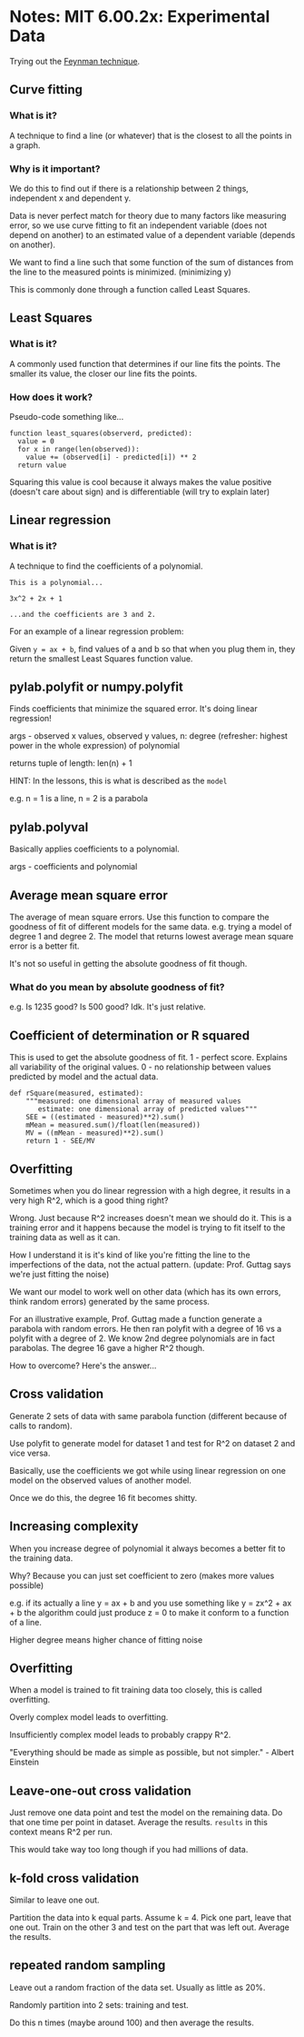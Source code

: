 # Notes: MIT 6.00.2x: Experimental Data


Trying out the [Feynman technique](https://mattyford.com/blog/2014/1/23/the-feynman-technique-model).


## Curve fitting

### What is it?

A technique to find a line (or whatever) that is the closest to all the points in a graph.

### Why is it important?

We do this to find out if there is a relationship between 2 things, independent x and dependent y.


Data is never perfect match for theory due to many factors like measuring error, so we use curve fitting to fit an independent variable (does not depend on another) to an estimated value of a dependent variable (depends on another).


We want to find a line such that some function of the sum of distances from the line to the measured points is minimized. (minimizing y)


This is commonly done through a function called Least Squares.

## Least Squares

### What is it?

A commonly used function that determines if our line fits the points. The smaller its value, the closer our line fits the points.

### How does it work?

Pseudo-code something like...

```
function least_squares(observerd, predicted):
  value = 0
  for x in range(len(observed)):
    value += (observed[i] - predicted[i]) ** 2
  return value
```

Squaring this value is cool because it always makes the value positive (doesn't care about sign) and is differentiable (will try to explain later)


## Linear regression

### What is it?

A technique to find the coefficients of a polynomial.

```
This is a polynomial...

3x^2 + 2x + 1

...and the coefficients are 3 and 2.
```

For an example of a linear regression problem:


Given `y = ax + b`, find values of a and b so that when you plug them in, they return the smallest Least Squares function value.


## pylab.polyfit or numpy.polyfit

Finds coefficients that minimize the squared error. It's doing linear regression!


args - observed x values, observed y values, n: degree (refresher: highest power in the whole expression) of polynomial


returns tuple of length: len(n) + 1


HINT: In the lessons, this is what is described as the `model`

e.g. n = 1 is a line, n = 2 is a parabola

## pylab.polyval

Basically applies coefficients to a polynomial.


args - coefficients and polynomial


## Average mean square error


The average of mean square errors. Use this function to compare the goodness of fit of different models for the same data. e.g. trying a model of degree 1 and degree 2. The model that returns lowest average mean square error is a better fit.


It's not so useful in getting the absolute goodness of fit though.

### What do you mean by absolute goodness of fit?

e.g. Is 1235 good? Is 500 good? Idk. It's just relative.


## Coefficient of determination or R squared

This is used to get the absolute goodness of fit. 1 - perfect score. Explains all variability of the original values. 0 - no relationship between values predicted by model and the actual data.

```
def rSquare(measured, estimated):
    """measured: one dimensional array of measured values
       estimate: one dimensional array of predicted values"""
    SEE = ((estimated - measured)**2).sum()
    mMean = measured.sum()/float(len(measured))
    MV = ((mMean - measured)**2).sum()
    return 1 - SEE/MV
```

## Overfitting

Sometimes when you do linear regression with a high degree, it results in a very high R^2, which is a good thing right?


Wrong. Just because R^2 increases doesn't mean we should do it. This is a training error and it happens because the model is trying to fit itself to the training data as well as it can.


How I understand it is it's kind of like you're fitting the line to the imperfections of the data, not the actual pattern. (update: Prof. Guttag says we're just fitting the noise)


We want our model to work well on other data (which has its own errors, think random errors) generated by the same process.


For an illustrative example, Prof. Guttag made a function generate a parabola with random errors. He then ran polyfit with a degree of 16 vs a polyfit with a degree of 2. We know 2nd degree polynomials are in fact parabolas. The degree 16 gave a higher R^2 though.


How to overcome? Here's the answer...

## Cross validation

Generate 2 sets of data with same parabola function (different because of calls to random).


Use polyfit to generate model for dataset 1 and test for R^2 on dataset 2 and vice versa.


Basically, use the coefficients we got while using linear regression on one model on the observed values of another model.


Once we do this, the degree 16 fit becomes shitty.


## Increasing complexity

When you increase degree of polynomial it always becomes a better fit to the training data.


Why? Because you can just set coefficient to zero (makes more values possible)


e.g. if its actually a line y = ax + b and you use something like y = zx^2 + ax + b the algorithm could just produce z = 0 to make it conform to a function of a line.


Higher degree means higher chance of fitting noise


## Overfitting

When a model is trained to fit training data too closely, this is called overfitting.


Overly complex model leads to overfitting.


Insufficiently complex model leads to probably crappy R^2.


"Everything should be made as simple as possible, but not simpler." - Albert Einstein


## Leave-one-out cross validation

Just remove one data point and test the model on the remaining data. Do that one time per point in dataset. Average the results. `results` in this context means R^2 per run.


This would take way too long though if you had millions of data.

## k-fold cross validation

Similar to leave one out.

Partition the data into k equal parts. Assume k = 4.
Pick one part, leave that one out. Train on the other 3 and test on the part that was left out. Average the results.

## repeated random sampling

Leave out a random fraction of the data set. Usually as little as 20%.


Randomly partition into 2 sets: training and test.


Do this n times (maybe around 100) and then average the results.

